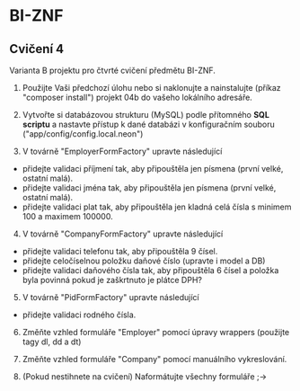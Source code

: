 # BI-ZNF

## Cvičení 4

Varianta B projektu pro čtvrté cvičení předmětu BI-ZNF.


1. Použijte Vaši předchozí úlohu nebo si naklonujte a nainstalujte (příkaz "composer install") projekt 04b do vašeho lokálního adresáře.

2. Vytvořte si databázovou strukturu (MySQL) podle přítomného **SQL scriptu** a nastavte přístup k dané databázi v konfiguračním souboru ("app/config/config.local.neon")

3. V továrně "EmployerFormFactory" upravte následující
  * přidejte validaci příjmení tak, aby připouštěla jen písmena (první velké, ostatní malá).
  * přidejte validaci jména tak, aby připouštěla jen písmena (první velké, ostatní malá).
  * přidejte validaci plat tak, aby připouštěla jen kladná celá čísla s minimem 100 a maximem 100000.
  
4. V továrně "CompanyFormFactory" upravte následující
  * přidejte validaci telefonu tak, aby připouštěla 9 čísel.
  * přidejte celočíselnou položku daňové číslo (upravte i model a DB)
  * přidejte validaci daňového čísla tak, aby připouštěla 6 čísel a položka byla povinná pokud je zaškrtnuto je plátce DPH?

5. V továrně "PidFormFactory" upravte následující
  * přidejte validaci rodného čísla. 
  
6. Změňte vzhled formuláře "Employer" pomocí úpravy wrappers (použijte tagy dl, dd a dt)  

7. Změňte vzhled formuláře "Company" pomocí manuálního vykreslování.  

8. (Pokud nestihnete na cvičení) Naformátujte všechny formuláře ;->